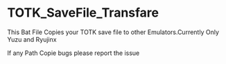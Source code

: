 # TOTK_SaveFile_Transfare
This Bat File Copies your TOTK save file to other Emulators.Currently Only Yuzu and Ryujinx

If any Path Copie bugs please report the issue
